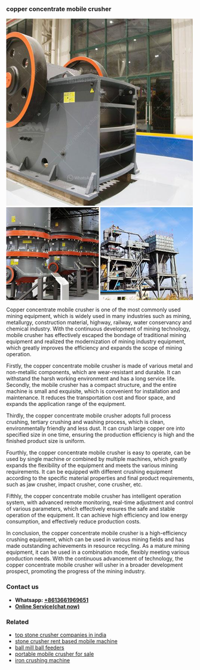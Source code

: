 <h3>copper concentrate mobile crusher</h3><img src='1702953064.jpg' alt=''><p>Copper concentrate mobile crusher is one of the most commonly used mining equipment, which is widely used in many industries such as mining, metallurgy, construction material, highway, railway, water conservancy and chemical industry. With the continuous development of mining technology, mobile crusher has effectively escaped the bondage of traditional mining equipment and realized the modernization of mining industry equipment, which greatly improves the efficiency and expands the scope of mining operation.</p><p>Firstly, the copper concentrate mobile crusher is made of various metal and non-metallic components, which are wear-resistant and durable. It can withstand the harsh working environment and has a long service life. Secondly, the mobile crusher has a compact structure, and the entire machine is small and exquisite, which is convenient for installation and maintenance. It reduces the transportation cost and floor space, and expands the application range of the equipment.</p><p>Thirdly, the copper concentrate mobile crusher adopts full process crushing, tertiary crushing and washing process, which is clean, environmentally friendly and less dust. It can crush large copper ore into specified size in one time, ensuring the production efficiency is high and the finished product size is uniform.</p><p>Fourthly, the copper concentrate mobile crusher is easy to operate, can be used by single machine or combined by multiple machines, which greatly expands the flexibility of the equipment and meets the various mining requirements. It can be equipped with different crushing equipment according to the specific material properties and final product requirements, such as jaw crusher, impact crusher, cone crusher, etc.</p><p>Fifthly, the copper concentrate mobile crusher has intelligent operation system, with advanced remote monitoring, real-time adjustment and control of various parameters, which effectively ensures the safe and stable operation of the equipment. It can achieve high efficiency and low energy consumption, and effectively reduce production costs.</p><p>In conclusion, the copper concentrate mobile crusher is a high-efficiency crushing equipment, which can be used in various mining fields and has made outstanding achievements in resource recycling. As a mature mining equipment, it can be used in a combination mode, flexibly meeting various production needs. With the continuous advancement of technology, the copper concentrate mobile crusher will usher in a broader development prospect, promoting the progress of the mining industry.</p><h3>Contact us</h3><ul><li><strong>Whatsapp:&nbsp;<a href="https://wa.me/8613661969651">+8613661969651</a></strong></li><li><a href="https://swt.shibang-china.com/?git&amp;zhl&amp;copper concentrate mobile crusher"><strong>Online Service(chat now)</strong></a></li></ul><h3>Related</h3><ul><li><a href='top stone crusher companies in india.md'>top stone crusher companies in india</a></li><li><a href='stone crusher rent based mobile machine.md'>stone crusher rent based mobile machine</a></li><li><a href='ball mill ball feeders.md'>ball mill ball feeders</a></li><li><a href='portable mobile crusher for sale.md'>portable mobile crusher for sale</a></li><li><a href='iron crushing machine.md'>iron crushing machine</a></li></ul>